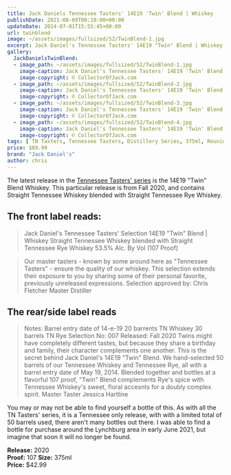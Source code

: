 ```yaml
---
title: Jack Daniels Tennessee Tasters' 14E19 'Twin' Blend | Whiskey
publishDate: 2021-08-09T00:10:00+00:00
updateDate: 2024-07-01T15:55:45+00:00
url: twinblend
image: ~/assets/images/fullsized/52/TwinBlend-1.jpg
excerpt: Jack Daniel's Tennessee Tasters' 14E19 "Twin" Blend | Whiskey
gallery:
  JackDanielsTwinBlend:
  - image_path: ~/assets/images/fullsized/52/TwinBlend-1.jpg
    image-caption: Jack Daniel's Tennessee Tasters' 14E19 'Twin' Blend | Whiskey
    image-copyright: © CollectorOfJack.com
  - image_path: ~/assets/images/fullsized/52/TwinBlend-2.jpg
    image-caption: Jack Daniel's Tennessee Tasters' 14E19 'Twin' Blend | Whiskey
    image-copyright: © CollectorOfJack.com
  - image_path: ~/assets/images/fullsized/52/TwinBlend-3.jpg
    image-caption: Jack Daniel's Tennessee Tasters' 14E19 'Twin' Blend | Whiskey
    image-copyright: © CollectorOfJack.com
  - image_path: ~/assets/images/fullsized/52/TwinBlend-4.jpg
    image-caption: Jack Daniel's Tennessee Tasters' 14E19 'Twin' Blend | Whiskey
    image-copyright: © CollectorOfJack.com
tags: [ TN Tasters, Tennessee Tasters, Distillery Series, 375ml, Reunion, Tasters Series Tasters, Tasters ]
price: $89.99
brand: "Jack Daniel's"
author: chris
---
```

The latest release in the [Tennessee Tasters' series](/series/tasters-distillery) is the 14E19 "Twin" Blend Whiskey. This particular release is from Fall 2020, and contains Straight Tennessee Whiskey blended with Straight Tennessee Rye Whiskey.

## The front label reads:
> Jack Daniel's Tennessee Tasters' Selection
> 14E19 "Twin" Blend | Whiskey
> Straight Tennessee Whiskey blended with Straight Tennessee Rye Whiskey
> 53.5% Alc. By Vol (107 Proof)

> Our master tasters - known by some around here as "Tennessee Tasters" - ensure the quality of our whiskey. This selection extends their exposure to you by sharing some of their personal favorite, previously unreleased expressions. Selection approved by: Chris Fletcher Master Distiller

## The rear/side label reads
> Notes: Barrel entry date of 14-e-19 20 barrents TN Whiskey 30 barrels TN Rye
> Selection No: 007
> Released: Fall 2020
> Twins might have completely different tastes, but because they share a birthday and family, their character complements one another. This is the secret behind Jack Daniel's 14E19 "Twin" Blend. We hand-selected 50 barrels of our Tennessee Whiskey and Tennessee Rye, all with a barrel entry date of May 19, 2014. Blended together and bottles at a flavorful 107 proof, "Twin" Blend complements Rye's spice with Tennessee Whiskey's sweet, floral accesnts for a doubly complex spirit. 
> Master Taster Jessica Hartline

You may or may not be able to find yourself a bottle of this. As with all the TN Tasters' series, it is a Tennessee only release, with with a limited total of 50 barrels used, there aren't many bottles out there. I was able to find a bottle for purchase around the Lynchburg area in early June 2021, but imagine that soon it will no longer be found.


**Release:** 2020  
**Proof:** 107
**Size:** 375ml  
**Price:** $42.99  


